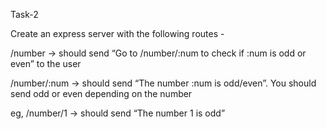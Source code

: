 Task-2

Create an express server with the following routes -

/number -> should send “Go to /number/:num to check if :num is odd or even” to the user

/number/:num -> should send “The number :num is odd/even”. You should send odd or even depending on the number

eg, /number/1 -> should send “The number 1 is odd”
